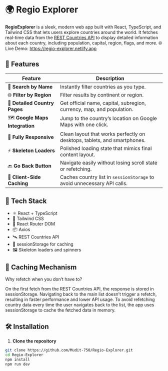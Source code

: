# 🌍 Regio Explorer

**RegioExplorer** is a sleek, modern web app built with React, TypeScript, and Tailwind CSS that lets users explore countries around the world. It fetches real-time data from the [REST Countries API](https://restcountries.com) to display detailed information about each country, including population, capital, region, flags, and more.
🌐 Live Demo: https://regio-explorer.netlify.app
## 🚀 Features
| Feature                         | Description                                                              |
| ------------------------------- | ------------------------------------------------------------------------ |
| 🔎 **Search by Name**           | Instantly filter countries as you type.                                  |
| 🌐 **Filter by Region**         | Filter results by continent or region.                                   |
| 📄 **Detailed Country Pages**   | Get official name, capital, subregion, currency, map, and population.    |
| 🗺️ **Google Maps Integration**  |  Jump to the country’s location on Google Maps with one click.           |
| 🧭 **Fully Responsive**         | Clean layout that works perfectly on desktops, tablets, and smartphones. |
| ⚡ **Skeleton Loaders**         | Polished loading state that mimics final content layout.                 |
| 🔙 **Go Back Button**           | Navigate easily without losing scroll state or refetching.               |
| 🧠 **Client-Side Caching**      | Caches country list in `sessionStorage` to avoid unnecessary API calls.  |



## 🧪 Tech Stack

- ⚛️ React + TypeScript
- 🎨 Tailwind CSS
- 🔄 React Router DOM
- 📦 Axios
- 🛰️ REST Countries API
- 🧠 sessionStorage for caching
- 🖼️ Skeleton loaders and spinners

## 🧠 Caching Mechanism

Why refetch when you don’t have to?

On the first fetch from the REST Countries API, the response is stored in sessionStorage.
Navigating back to the main list doesn’t trigger a refetch, resulting in faster performance and lower API usage.
To avoid refetching country data every time the user navigates back to the list, the app uses sessionStorage to cache the fetched data in memory.



## 🛠️ Installation

1. **Clone the repository**

```bash
git clone https://github.com/Mudit-750/Regio-Explorer.git
cd Regio-Explorer
npm install
npm run dev
```


